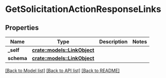 # GetSolicitationActionResponseLinks

## Properties

Name | Type | Description | Notes
------------ | ------------- | ------------- | -------------
**_self** | [**crate::models::LinkObject**](LinkObject.md) |  | 
**schema** | [**crate::models::LinkObject**](LinkObject.md) |  | 

[[Back to Model list]](../README.md#documentation-for-models) [[Back to API list]](../README.md#documentation-for-api-endpoints) [[Back to README]](../README.md)


